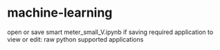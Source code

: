 # machine-learning

open or save smart meter_small_V.ipynb 
if saving required application to view or edit:
raw python supported applications

